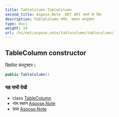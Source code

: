 ```yaml
---
title: TableColumn.TableColumn
second_title: Aspose.Note .NET API संदर्भ के लिए
description: TableColumn नर्मत. डफ़ल्ट कंस्ट्रक्टर
type: docs
weight: 10
url: /hi/net/aspose.note/tablecolumn/tablecolumn/
---
```

## TableColumn constructor

डिफ़ॉल्ट कंस्ट्रक्टर।

```csharp
public TableColumn()
```

### यह सभी देखें

* class [TableColumn](../)
* नाम स्थान [Aspose.Note](../../tablecolumn/)
* सभा [Aspose.Note](../../../)


